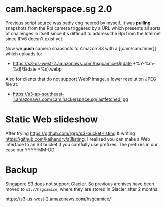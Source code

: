 # cam.hackerspace.sg 2.0

Previous script
[source](https://github.com/kaihendry/Praze/tree/cam.hackerspace.sg) was badly
engineered by myself. It was **pulling** snapshots from the Rpi camera
triggered by a URL which presents all sorts of challenges in itself since it's
difficult to address the Rpi from the Internet since IPv6 doesn't exist yet.

Now we **push** camera snapshots to Amazon S3 with a [[cam/cam.timer]] which
uploads to:

* https://s3-us-west-2.amazonaws.com/hsgcamice/$(date +%Y-%m-%d)/$(date +%s).webp

Also for clients that do not support WebP image, a lower resolution JPEG file at:

* <https://s3-ap-southeast-1.amazonaws.com/cam.hackerspace.sg/lastfetched.jpg>

# Static Web slideshow

After trying <https://github.com/rgrp/s3-bucket-listing> & writing
<https://github.com/kaihendry/s3listing>, I realised you can make a Web
interface to an S3 bucket if you carefully use prefixes. The prefixes in our
case our YYYY-MM-DD.

# Backup

Singapore S3 does not support Glacier. So previous archives have been moved to
`s3://hsgcamice`, where they are stored in Glacier after 2 months.

<https://s3-us-west-2.amazonaws.com/hsgcamice/>
